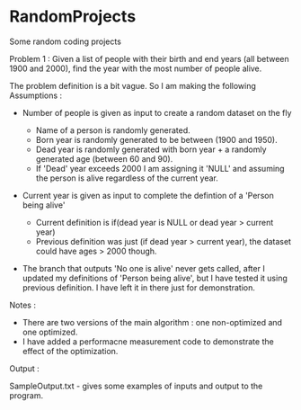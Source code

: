 # RandomProjects
Some random coding projects

Problem 1 : Given a list of people with their birth and end years (all between 1900 and 2000), find the year with the most number of people alive.

The problem definition is a bit vague.
So I am making the following Assumptions : 
- Number of people is given as input to create a random dataset on the fly
  - Name of a person is randomly generated.
  - Born year is randomly generated to be between (1900 and 1950).
  - Dead year is randomly generated with born year + a randomly generated age (between 60 and 90).
  - If 'Dead' year exceeds 2000 I am assigning it 'NULL' and assuming the person is alive regardless of the current year. 

- Current year is given as input to complete the defintion of a 'Person being alive'
  - Current definition is if(dead year is NULL or dead year > current year)
  - Previous definition was just (if dead year > current year), the dataset could have ages > 2000 though.
- The branch that outputs 'No one is alive' never gets called, after I updated my definitions of 'Person being alive', but I have tested it using previous definition. I have left it in there just for demonstration.

Notes :
- There are two versions of the main algorithm : one non-optimized and one optimized.
- I have added a performacne measurement code to demonstrate the effect of the optimization.

Output :

SampleOutput.txt - gives some examples of inputs and output to the program.
